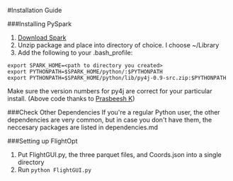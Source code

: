 #Installation Guide

###Installing PySpark
1. [Download Spark](http://spark.apache.org/downloads.html)
2. Unzip package and place into directory of choice. I choose ~/Library
3. Add the following to your .bash_profile:
```
export SPARK_HOME=<path to directory you created>
export PYTHONPATH=$SPARK_HOME/python/:$PYTHONPATH
export PYTHONPATH=$SPARK_HOME/python/lib/py4j-0.9-src.zip:$PYTHONPATH
```
Make sure the version numbers for py4j are correct for your particular install.
(Above code thanks to [Prasbeesh K]( http://blog.prabeeshk.com))

###Check Other Dependencies
If you're a regular Python user, the other dependencies are very common, but in case you don't have them, the neccesary packages are listed in dependencies.md

###Setting up FlightOpt
1. Put FlightGUI.py, the three parquet files, and Coords.json into a single directory
2. Run `python FlightGUI.py`
